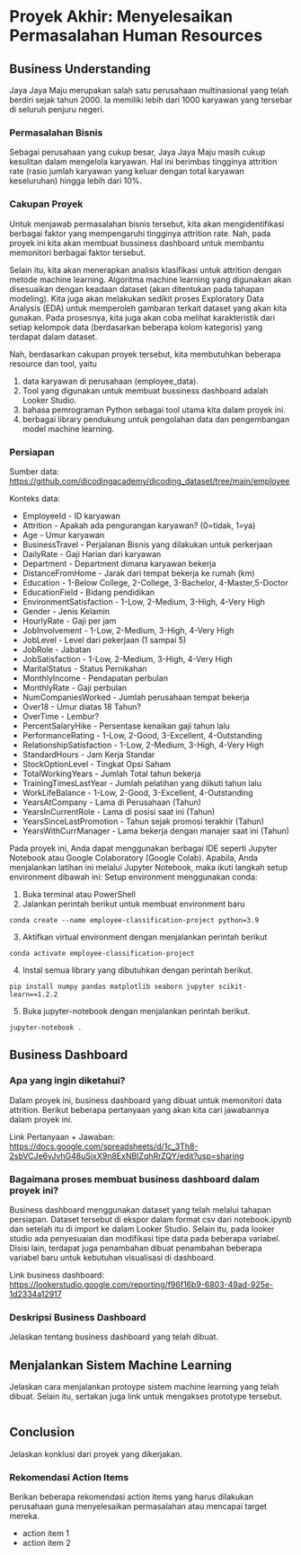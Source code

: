 # Proyek Akhir: Menyelesaikan Permasalahan Human Resources


## Business Understanding
Jaya Jaya Maju merupakan salah satu perusahaan multinasional yang telah berdiri sejak tahun 2000. Ia memiliki lebih dari 1000 karyawan yang tersebar di seluruh penjuru negeri. 

### Permasalahan Bisnis
Sebagai perusahaan yang cukup besar, Jaya Jaya Maju masih cukup kesulitan dalam mengelola karyawan.
Hal ini berimbas tingginya attrition rate (rasio jumlah karyawan yang keluar dengan total karyawan keseluruhan) hingga lebih dari 10%.

### Cakupan Proyek
<p>Untuk menjawab permasalahan bisnis tersebut, kita akan mengidentifikasi berbagai faktor yang mempengaruhi tingginya attrition rate. Nah, pada proyek ini kita akan membuat bussiness dashboard untuk membantu memonitori berbagai faktor tersebut. 
</p>

<p>Selain itu, kita akan menerapkan analisis klasifikasi untuk attrition dengan metode machine learning. Algoritma machine learning yang digunakan akan disesuaikan dengan keadaan dataset (akan ditentukan pada tahapan modeling). Kita juga akan melakukan sedikit proses Exploratory Data Analysis (EDA) untuk memperoleh gambaran terkait dataset yang akan kita gunakan. Pada prosesnya, kita juga akan coba melihat karakteristik dari setiap kelompok data (berdasarkan beberapa kolom kategoris) yang terdapat dalam dataset. 
</p>

Nah, berdasarkan cakupan proyek tersebut, kita membutuhkan beberapa resource dan tool, yaitu

1. data karyawan di perusahaan (employee_data).
2. Tool yang digunakan untuk membuat bussiness dashboard adalah Looker Studio.
3. bahasa pemrograman Python sebagai tool utama kita dalam proyek ini.
4. berbagai library pendukung untuk pengolahan data dan pengembangan model machine learning.

### Persiapan

Sumber data: https://github.com/dicodingacademy/dicoding_dataset/tree/main/employee

Konteks data:
- EmployeeId - ID karyawan
- Attrition - Apakah ada pengurangan karyawan? (0=tidak, 1=ya)
- Age - Umur karyawan
- BusinessTravel - Perjalanan Bisnis yang dilakukan untuk perkerjaan
- DailyRate - Gaji Harian dari karyawan
- Department - Department dimana karyawan bekerja
- DistanceFromHome - Jarak dari tempat bekerja ke rumah (km)
- Education - 1-Below College, 2-College, 3-Bachelor, 4-Master,5-Doctor
- EducationField - Bidang pendidikan
- EnvironmentSatisfaction - 1-Low, 2-Medium, 3-High, 4-Very High
- Gender - Jenis Kelamin
- HourlyRate - Gaji per jam
- JobInvolvement - 1-Low, 2-Medium, 3-High, 4-Very High
- JobLevel - Level dari pekerjaan (1 sampai 5)
- JobRole - Jabatan
- JobSatisfaction - 1-Low, 2-Medium, 3-High, 4-Very High
- MaritalStatus - Status Pernikahan
- MonthlyIncome - Pendapatan perbulan
- MonthlyRate - Gaji perbulan
- NumCompaniesWorked - Jumlah perusahaan tempat bekerja
- Over18 - Umur diatas 18 Tahun?
- OverTime - Lembur?
- PercentSalaryHike - Persentase kenaikan gaji tahun lalu
- PerformanceRating - 1-Low, 2-Good, 3-Excellent, 4-Outstanding
- RelationshipSatisfaction - 1-Low, 2-Medium, 3-High, 4-Very High
- StandardHours - Jam Kerja Standar
- StockOptionLevel - Tingkat Opsi Saham
- TotalWorkingYears - Jumlah Total tahun bekerja
- TrainingTimesLastYear - Jumlah pelatihan yang diikuti tahun lalu
- WorkLifeBalance - 1-Low, 2-Good, 3-Excellent, 4-Outstanding
- YearsAtCompany - Lama di Perusahaan (Tahun)
- YearsInCurrentRole - Lama di posisi saat ini (Tahun)
- YearsSinceLastPromotion - Tahun sejak promosi terakhir (Tahun)
- YearsWithCurrManager - Lama bekerja dengan manajer saat ini (Tahun)

Pada proyek ini, Anda dapat menggunakan berbagai IDE seperti Jupyter Notebook atau Google Colaboratory (Google Colab). Apabila, Anda menjalankan latihan ini melalui Jupyter Notebook, maka ikuti langkah setup environment dibawah ini:
Setup environment menggunakan conda:
1. Buka terminal atau PowerShell
2. Jalankan perintah berikut untuk membuat environment baru
```
conda create --name employee-classification-project python=3.9
```
3. Aktifkan virtual environment dengan menjalankan perintah berikut
```
conda activate employee-classification-project
```
4. Instal semua library yang dibutuhkan dengan perintah berikut.
```
pip install numpy pandas matplotlib seaborn jupyter scikit-learn==1.2.2
```
5. Buka jupyter-notebook dengan menjalankan perintah berikut.
```
jupyter-notebook .
```


## Business Dashboard

### Apa yang ingin diketahui?
Dalam proyek ini, business dashboard yang dibuat untuk memonitori data attrition. Berikut beberapa pertanyaan yang akan kita cari jawabannya dalam proyek ini.

Link Pertanyaan + Jawaban: https://docs.google.com/spreadsheets/d/1c_3Th8-2sbVCJe6vJvhG48uSjxX9n8ExNBIZqhRrZQY/edit?usp=sharing

### Bagaimana proses membuat business dashboard dalam proyek ini?
Business dashboard menggunakan dataset yang telah melalui tahapan persiapan. Dataset tersebut di ekspor dalam format csv dari notebook.ipynb dan setelah itu di import ke dalam Looker Studio. Selain itu, pada looker studio ada penyesuaian dan modifikasi tipe data pada beberapa variabel. Disisi lain, terdapat juga penambahan dibuat penambahan beberapa variabel baru untuk kebutuhan visualisasi di dashboard.

Link business dashboard: https://lookerstudio.google.com/reporting/f96f16b9-6803-49ad-925e-1d2334a12917

### Deskripsi Business Dashboard
Jelaskan tentang business dashboard yang telah dibuat. 


## Menjalankan Sistem Machine Learning
Jelaskan cara menjalankan protoype sistem machine learning yang telah dibuat. Selain itu, sertakan juga link untuk mengakses prototype tersebut.

```

```

## Conclusion
Jelaskan konklusi dari proyek yang dikerjakan.

### Rekomendasi Action Items
Berikan beberapa rekomendasi action items yang harus dilakukan perusahaan guna menyelesaikan permasalahan atau mencapai target mereka.
- action item 1
- action item 2
